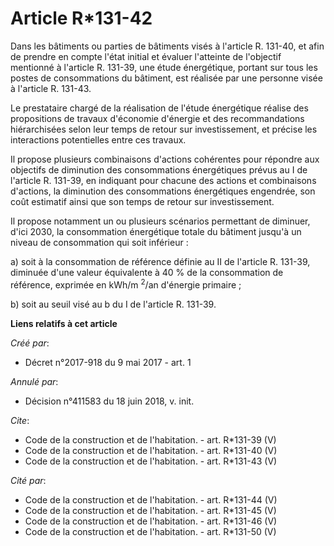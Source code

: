 # Article R*131-42

Dans les bâtiments ou parties de bâtiments visés à l'article R. 131-40, et afin de prendre en compte l'état initial et
évaluer l'atteinte de l'objectif mentionné à l'article R. 131-39, une étude énergétique, portant sur tous les postes de
consommations du bâtiment, est réalisée par une personne visée à l'article R. 131-43.

Le prestataire chargé de la réalisation de l'étude énergétique réalise des propositions de travaux d'économie d'énergie et
des recommandations hiérarchisées selon leur temps de retour sur investissement, et précise les interactions potentielles
entre ces travaux.

Il propose plusieurs combinaisons d'actions cohérentes pour répondre aux objectifs de diminution des consommations
énergétiques prévus au I de l'article R. 131-39, en indiquant pour chacune des actions et combinaisons d'actions, la
diminution des consommations énergétiques engendrée, son coût estimatif ainsi que son temps de retour sur investissement.

Il propose notamment un ou plusieurs scénarios permettant de diminuer, d'ici 2030, la consommation énergétique totale du
bâtiment jusqu'à un niveau de consommation qui soit inférieur :

a) soit à la consommation de référence définie au II de l'article R. 131-39, diminuée d'une valeur équivalente à 40 % de la
consommation de référence, exprimée en kWh/m
  <sup>2</sup>/an d'énergie primaire ;

b) soit au seuil visé au b du I de l'article R. 131-39.

**Liens relatifs à cet article**

_Créé par_:

  - Décret n°2017-918 du 9 mai 2017 - art. 1

_Annulé par_:

  - Décision n°411583 du 18 juin 2018, v. init.

_Cite_:

  - Code de la construction et de l'habitation. - art. R*131-39 (V)
  - Code de la construction et de l'habitation. - art. R*131-40 (V)
  - Code de la construction et de l'habitation. - art. R*131-43 (V)

_Cité par_:

  - Code de la construction et de l'habitation. - art. R*131-44 (V)
  - Code de la construction et de l'habitation. - art. R*131-45 (V)
  - Code de la construction et de l'habitation. - art. R*131-46 (V)
  - Code de la construction et de l'habitation. - art. R*131-50 (V)
